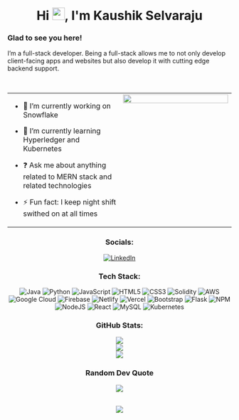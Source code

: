 <h1 align="center">Hi <img src = "https://media.tenor.com/nebZyl8oN7IAAAAj/wave-hello.gif" width = 28px>, I'm Kaushik Selvaraju</h1> 

### Glad to see you here!  
I’m a full-stack developer. Being a full-stack allows me to not only develop client-facing apps and websites but also develop it with cutting edge backend support.
  

<br/>  

<table><tr><td valign="top" width="50%">

- 🔭 I’m currently working on Snowflake
  

- 🌱 I’m currently learning Hyperledger and Kubernetes  
  

- ❓ Ask me about anything related to MERN stack and related technologies  
  

- ⚡ Fun fact: I keep night shift swithed on at all times   


</td><td valign="top" width="50%">

<div align="center">
<img src="https://rishavanand.github.io/static/images/greetings.gif" align="center" style="width: 100%" />
</div>  


</td></tr></table>  


<div align="center">

### Socials:
[![LinkedIn](https://img.shields.io/badge/LinkedIn-%230077B5.svg?logo=linkedin&logoColor=white)](https://linkedin.com/in/https://www.linkedin.com/in/kaushikselvaraju/) 

### Tech Stack:
![Java](https://img.shields.io/badge/java-%23ED8B00.svg?style=for-the-badge&logo=java&logoColor=white) ![Python](https://img.shields.io/badge/python-3670A0?style=for-the-badge&logo=python&logoColor=ffdd54) ![JavaScript](https://img.shields.io/badge/javascript-%23323330.svg?style=for-the-badge&logo=javascript&logoColor=%23F7DF1E) ![HTML5](https://img.shields.io/badge/html5-%23E34F26.svg?style=for-the-badge&logo=html5&logoColor=white) ![CSS3](https://img.shields.io/badge/css3-%231572B6.svg?style=for-the-badge&logo=css3&logoColor=white) ![Solidity](https://img.shields.io/badge/Solidity-%23363636.svg?style=for-the-badge&logo=solidity&logoColor=white) ![AWS](https://img.shields.io/badge/AWS-%23FF9900.svg?style=for-the-badge&logo=amazon-aws&logoColor=white) ![Google Cloud](https://img.shields.io/badge/Google%20Cloud-%234285F4.svg?style=for-the-badge&logo=google-cloud&logoColor=white) ![Firebase](https://img.shields.io/badge/firebase-%23039BE5.svg?style=for-the-badge&logo=firebase) ![Netlify](https://img.shields.io/badge/netlify-%23000000.svg?style=for-the-badge&logo=netlify&logoColor=#00C7B7) ![Vercel](https://img.shields.io/badge/vercel-%23000000.svg?style=for-the-badge&logo=vercel&logoColor=white) ![Bootstrap](https://img.shields.io/badge/bootstrap-%23563D7C.svg?style=for-the-badge&logo=bootstrap&logoColor=white) ![Flask](https://img.shields.io/badge/flask-%23000.svg?style=for-the-badge&logo=flask&logoColor=white) ![NPM](https://img.shields.io/badge/NPM-%23000000.svg?style=for-the-badge&logo=npm&logoColor=white) ![NodeJS](https://img.shields.io/badge/node.js-6DA55F?style=for-the-badge&logo=node.js&logoColor=white) ![React](https://img.shields.io/badge/react-%2320232a.svg?style=for-the-badge&logo=react&logoColor=%2361DAFB) ![MySQL](https://img.shields.io/badge/mysql-%2300f.svg?style=for-the-badge&logo=mysql&logoColor=white) ![Kubernetes](https://img.shields.io/badge/kubernetes-%23326ce5.svg?style=for-the-badge&logo=kubernetes&logoColor=white)
### GitHub Stats:
![](https://github-readme-stats.vercel.app/api?username=kaushikselvaraju&theme=dark&hide_border=false&include_all_commits=false&count_private=false)<br/>
![](https://github-readme-streak-stats.herokuapp.com/?user=kaushikselvaraju&theme=dark&hide_border=false)<br/>
![](https://github-readme-stats.vercel.app/api/top-langs/?username=kaushikselvaraju&theme=dark&hide_border=false&include_all_commits=false&count_private=false&layout=compact)


### Random Dev Quote
![](https://quotes-github-readme.vercel.app/api?type=horizontal&theme=dark)

</div>  
  

<br/>  
<div align='center'>
<img src="https://komarev.com/ghpvc/?username=Kaushikselvaraju&&style=flat-square" align="center" />
<div/>



<br />
